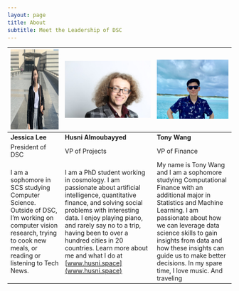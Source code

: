 ```yaml
---
layout: page
title: About
subtitle: Meet the Leadership of DSC
---
```



| <img src="img/jessica.jpg" alt="Jessica" height="180" width="300"/>  | <img src="img/husni.jpg" alt="Husni" width="300"/>  | <img src="img/tony.jpeg" alt="Tony" width="230"/>  |
|---|---|---|
|  **Jessica Lee**  |  **Husni Almoubayyed**  |  **Tony Wang**  |
|  President of DSC  |  VP of Projects  |  VP of Finance  |
| I am a sophomore in SCS studying Computer Science. Outside of DSC, I’m working on computer vision research, trying to cook new meals, or reading or listening to Tech News.  | I am a PhD student working in cosmology. I am passionate about artificial intelligence, quantitative finance, and solving social problems with interesting data. I enjoy playing piano, and rarely say no to a trip, having been to over a hundred cities in 20 countries. Learn more about me and what I do at [www.husni.space](www.husni.space)  | My name is Tony Wang and I am a sophomore studying Computational Finance with an additional major in Statistics and Machine Learning. I am passionate about how we can leverage data science skills to gain insights from data and how these insights can guide us to make better decisions. In my spare time, I love music. And traveling  |
